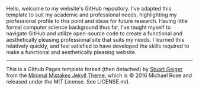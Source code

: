 


Hello, welcome to my website's GitHub repository. I've adapted this template to suit my academic and professional needs, highlighting my professional profile to this point and ideas for future research. Having little formal computer science background thus far, I've taught myself to navigate GitHub and utilize open-source code to create a functional and aesthetically pleasing professional site that suits my needs. I learned this relatively quickly, and feel satisfied to have developed the skills required to make a functional and aesthetically pleasing website.


------ 
This is a Github Pages template forked (then detached) by [Stuart Geiger](https://github.com/staeiou) from the [Minimal Mistakes Jekyll Theme](https://mmistakes.github.io/minimal-mistakes/), which is © 2016 Michael Rose and released under the MIT License. See LICENSE.md.
